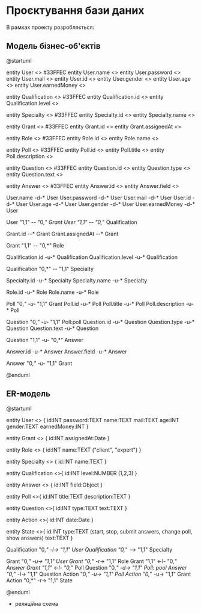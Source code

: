 # Проєктування бази даних

В рамках проекту розробляється: 

## Модель бізнес-об'єктів 

@startuml

  entity User <<ENTITY>> #33FFEC
  entity User.name <<TEXT>>
  entity User.password <<TEXT>>
  entity User.mail <<TEXT>>
  entity User.id <<NUMBER>>
  entity User.gender <<TEXT>>
  entity User.age <<NUMBER>>
  entity User.earnedMoney <<NUMBER>>

  entity Qualification <<ENTITY>> #33FFEC
  entity Qualification.id <<NUMBER>>
  entity Qualification.level <<NUMBER>>

  entity Specialty <<ENTITY>> #33FFEC
  entity Specialty.id <<NUMBER>>
  entity Specialty.name <<TEXT>>

  entity Grant <<ENTITY>> #33FFEC
  entity Grant.id <<NUMBER>>
  entity Grant.assignedAt <<Date>>

  entity Role <<ENTITY>> #33FFEC
  entity Role.id <<NUMBER>>
  entity Role.name <<TEXT>>

  entity Poll <<ENTITY>> #33FFEC
  entity Poll.id <<NUMBER>>
  entity Poll.title <<TEXT>>
  entity Poll.description <<TEXT>>

  entity Question <<ENTITY>> #33FFEC
  entity Question.id <<NUMBER>>
  entity Question.type <<TEXT>>
  entity Question.text <<TEXT>>

  entity Answer <<ENTITY>> #33FFEC
  entity Answer.id <<NUMBER>>
  entity Answer.field <<OBJECT>>

  User.name -d-* User 
  User.password -d-* User
  User.mail -d-* User
  User.id -d-* User
  User.age -d-* User
  User.gender -d-* User
  User.earnedMoney -d-* User

  User "1,1" -- "0,*" Grant
  User "1,1" -- "0,*" Qualification

  Grant.id --* Grant
  Grant.assignedAt --* Grant 

  Grant "1,1" -- "0,*" Role

  Qualification.id -u-* Qualification
  Qualification.level -u-* Qualification

  Qualification "0,*" -- "1,1" Specialty

  Specialty.id -u-* Specialty
  Specialty.name -u-* Specialty

  Role.id -u-* Role
  Role.name -u-* Role

  Poll "0,*" -u-* "1,1" Grant
  Poll.id -u-* Poll
  Poll.title -u-* Poll
  Poll.description -u-* Poll

  Question "0,*" -u-* "1,1" Poll:poll
  Question.id -u-* Question
  Question.type -u-* Question 
  Question.text -u-* Question

  Question "1,1" -u- "0,*" Answer

  Answer.id -u-* Answer
  Answer.field -u-* Answer

  Answer "0,*" -u-* "1,1" Grant

@enduml

## ER-модель

@startuml 
 
  entity User <<ENTITY>> { 
    id:INT 
    password:TEXT 
    name:TEXT 
    mail:TEXT
    age:INT
    gender:TEXT
    earnedMoney:INT
  }

  entity Grant <<ENTITY>> { 
    id:INT 
    assignedAt:Date 
  } 

  entity Role <<ENTITY>> { 
    id:INT 
    name:TEXT ("client", "expert") 
  }

  entity Specialty <<ENTITY>> { 
    id:INT 
    name:TEXT 
  } 

  entity Qualification <<ENTITY>>{ 
    id:INT 
    level:NUMBER (1,2,3) 
  }

  entity Answer <<ENTITY>> { 
    id:INT 
    field:Object 
  }

  entity Poll <<ENTITY>>{ 
    id:INT 
    title:TEXT 
    description:TEXT 
  } 

  entity Question <<ENTITY>>{ 
    id:INT 
    type:TEXT 
    text:TEXT 
  }

  entity Action <<ENTITY>>{ 
    id:INT 
    date:Date 
  }

  entity State <<ENTITY>>{ 
    id:INT 
    type:TEXT (start, stop, submit answers, change poll, show answers)
    text:TEXT 
  }

  Qualification "0,*" -l-> "1,1" User 
  Qualification "0,*" --> "1,1" Specialty 
    
    
  Grant "0,*" -u-> "1,1" User 
  Grant "0,*" -r-> "1,1" Role 
  Grant "1,1" <-l- "0,*" Answer 
  Grant "1,1" <-l- "0,*" Poll 
  Question "0,*" -d-> "1,1" Poll: pool 
  Answer "0,*" -l-> "1,1" Question 
  Action "0,*" -u-> "1,1" Poll
  Action "0,*" -u-> "1,1" Grant
  Action "0,*" -r-> "1,1" State

@enduml

- реляційна схема

